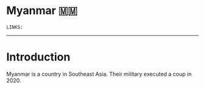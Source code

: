 # Myanmar 🇲🇲
`LINKS:`


---
# Introduction
Myanmar is a country in Southeast Asia. Their military executed a coup in 2020. 